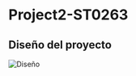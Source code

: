 # Project2-ST0263

## Diseño del proyecto
![Diseño](https://user-images.githubusercontent.com/53051438/168380131-830aeb02-4375-4d5e-b6e9-885fd4b5c5ae.jpeg)
